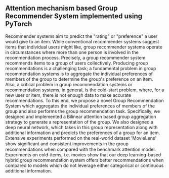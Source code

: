 ## Attention mechanism based Group Recommender System implemented using PyTorch

Recommender systems aim to predict the "rating" or "preference" a user would give to an item. While conventional recommender systems suggest items that individual users might like, group recommender systems operate in circumstances where more than one person is involved in the recommendation process. Precisely, a group recommender system recommends items to a group of users collectively. Producing group recommendations is a challenging task; a fundamental problem in group recommendation systems is to aggregate the individual preferences of members of the group to determine the group's preference on an item. Also, a critical problem in group recommendation systems or recommendation systems, in general, is the cold-start problem, where, for a new user or item, there is not enough data to make accurate recommendations. To this end, we propose a novel Group Recommendation System which aggregates the individual preferences of members of the group and also performs the group recommendation task. Specifically, we designed and implemented a Bilinear attention based group aggregation strategy to generate a representation of the group. We also designed a deep neural network, which takes in this group representation along with additional information and predicts the preferences of a group for an item. Extensive experiments performed on the real-world dataset 'MovieLens' show signiﬁcant and consistent improvements in the group recommendations when compared with the benchmark attention model. Experiments on cold-items, i.e. movies show that our deep learning-based hybrid group recommendation system offers better recommendations when compared to models which do not leverage either categorical or continuous additional information.
